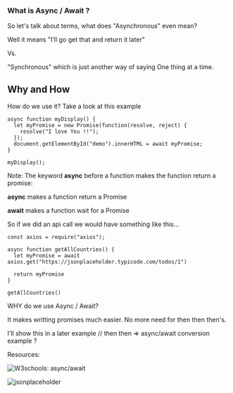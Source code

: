 
### What is Async / Await ?



So let's talk about terms, what does "Asynchronous" even mean?

Well it means "I'll go get that and return it later"

Vs.

"Synchronous" which is just another way of saying One thing at a time.



## Why and How

How do we use it? Take a look at this example

```
async function myDisplay() {
  let myPromise = new Promise(function(resolve, reject) {
    resolve("I love You !!");
  });
  document.getElementById("demo").innerHTML = await myPromise;
}

myDisplay();
```
Note: The keyword **async** before a function makes the function return a promise:

**async** makes a function return a Promise

**await** makes a function wait for a Promise

So if we did an api call we would have something like this...

```
const axios = require("axios");

async function getAllCountries() {
  let myPromise = await axios.get("https://jsonplaceholder.typicode.com/todos/1")

  return myPromise
}

getAllCountries()
```

WHY do we use Async / Await?

It makes writting promises much easier. No more need for then then then's.

I'll show this in a later example
// then then => async/await conversion example ?

Resources:

![W3schools: async/await](https://www.w3schools.com/Js/js_async.asp)

![jsonplaceholder](https://jsonplaceholder.typicode.com/)
